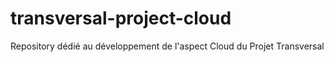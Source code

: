 # transversal-project-cloud
Repository dédié au développement de l'aspect Cloud du Projet Transversal
